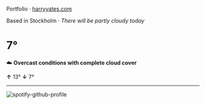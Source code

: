 Portfolio · [harryyates.com](https://harryyates.com)

<!-- WEATHER_START -->
Based in Stockholm · *There will be partly cloudy today*

# 7°
☁️ **Overcast conditions with complete cloud cover**

**↑** 13° **↓** 7°

---
<!-- WEATHER_END -->

<p align="left">
  <a>
    <img src="https://spotify-github-profile.kittinanx.com/api/view?uid=bigbello&cover_image=true&theme=natemoo-re&show_offline=true&background_color=121212&interchange=false&bar_color=53b14f&bar_color_cover=false" alt="spotify-github-profile">
  </a>
</p>
